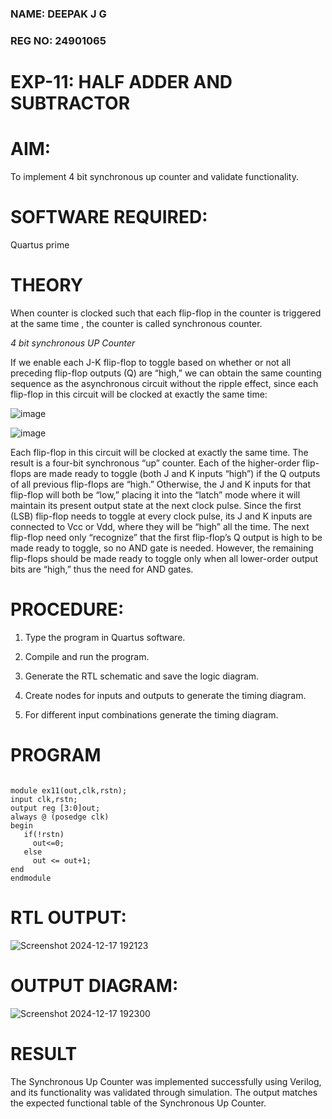 ### NAME: DEEPAK J G 
### REG NO: 24901065
# EXP-11: HALF ADDER AND SUBTRACTOR
# AIM:

To implement 4 bit synchronous up counter and validate functionality.

# SOFTWARE REQUIRED:

Quartus prime

# THEORY

When counter is clocked such that each flip-flop in the counter is triggered at the same time , the counter is called synchronous counter.

*4 bit synchronous UP Counter*

If we enable each J-K flip-flop to toggle based on whether or not all preceding flip-flop outputs (Q) are “high,” we can obtain the same counting sequence as the asynchronous circuit without the ripple effect, since each flip-flop in this circuit will be clocked at exactly the same time:

![image](https://github.com/naavaneetha/SYNCHRONOUS-UP-COUNTER/assets/154305477/d5db3fa0-e413-404c-b80e-b2f39d82e7e8)


![image](https://github.com/naavaneetha/SYNCHRONOUS-UP-COUNTER/assets/154305477/52cb61eb-d04b-442d-810c-31185a68410b)

Each flip-flop in this circuit will be clocked at exactly the same time.
The result is a four-bit synchronous “up” counter. Each of the higher-order flip-flops are made ready to toggle (both J and K inputs “high”) if the Q outputs of all previous flip-flops are “high.”
Otherwise, the J and K inputs for that flip-flop will both be “low,” placing it into the “latch” mode where it will maintain its present output state at the next clock pulse.
Since the first (LSB) flip-flop needs to toggle at every clock pulse, its J and K inputs are connected to Vcc or Vdd, where they will be “high” all the time.
The next flip-flop need only “recognize” that the first flip-flop’s Q output is high to be made ready to toggle, so no AND gate is needed.
However, the remaining flip-flops should be made ready to toggle only when all lower-order output bits are “high,” thus the need for AND gates.

# PROCEDURE:

1. Type the program in Quartus software.

2. Compile and run the program.

3. Generate the RTL schematic and save the logic diagram.

4. Create nodes for inputs and outputs to generate the timing diagram.

5. For different input combinations generate the timing diagram.

# PROGRAM
~~~

module ex11(out,clk,rstn);
input clk,rstn;
output reg [3:0]out;
always @ (posedge clk)
begin
   if(!rstn)
     out<=0;
   else 
     out <= out+1;
end
endmodule
~~~

# RTL OUTPUT:

![Screenshot 2024-12-17 192123](https://github.com/user-attachments/assets/d64a28b2-0c7d-484c-80e9-d449936fc3fc)

# OUTPUT DIAGRAM:

![Screenshot 2024-12-17 192300](https://github.com/user-attachments/assets/4062316e-0dc3-45b9-8007-739e1fc90faf)

# RESULT

The Synchronous Up Counter was implemented successfully using Verilog, and its functionality was validated through simulation. The output matches the expected functional table of the Synchronous Up Counter.
